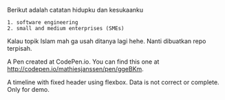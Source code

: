 Berikut adalah catatan hidupku dan kesukaanku
~~~
1. software engineering
2. small and medium enterprises (SMEs)
~~~
Kalau topik Islam mah ga usah ditanya lagi hehe. Nanti dibuatkan repo terpisah.

A Pen created at CodePen.io. You can find this one at http://codepen.io/mathiesjanssen/pen/ggeBKm.

A timeline with fixed header using flexbox. Data is not correct or complete. Only for demo.